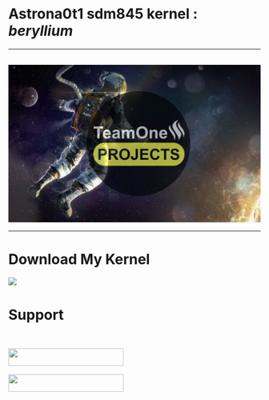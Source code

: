 <!DOCTYPE html>
<html>
 
<body>
<h1>Astrona0t1 sdm845 kernel : <i>beryllium</i></h1>
<hr ><br>
 <img src="banner.jpg" alt="" width="920"> 
<hr>
 
# Download My Kernel 
 
<a href="https://drive.google.com/drive/mobile/folders/1jBeoYjuYxFXOg9wvxKVXmLMJX7DwhGlw"><img src="https://telegra.ph/file/0d06c04f97d1de1f1e097.jpg" width="200px"></a>
 
# Support 
 
 </br>
 
<a href="https://t.me/TeamOneUpdates"><img src="https://img.shields.io/badge/Join-Telegram%20Channel-red.svg?logo=Telegram" width="230px" height="35px" ></a> </br> 

<a href="https://t.me/TeamOneProjectx"><img src="https://img.shields.io/badge/Join-Telegram%20Group-blue.svg?logo=telegram" width="230px" height="35px"></a>
</html> 
